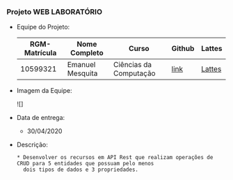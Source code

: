 ### Projeto WEB LABORATÓRIO

  - Equipe do Projeto:
    
    | RGM-Matrícula | Nome Completo | Curso | Github | Lattes 
    | - | - | - |  - | -
    | 10599321 | Emanuel Mesquita  | Ciências da Computação |  [link](https://github.com.br/NoelMesquita) | [Lattes](http://lattes.cnpq.br/3958409360488302)
    
  - Imagem da Equipe:
  
	![]
	
  - Data de entrega:
    * 30/04/2020
    
  - Descrição:
    ```
    * Desenvolver os recursos em API Rest que realizam operações de CRUD para 5 entidades que possuam pelo menos
      dois tipos de dados e 3 propriedades.  
    ```
     
